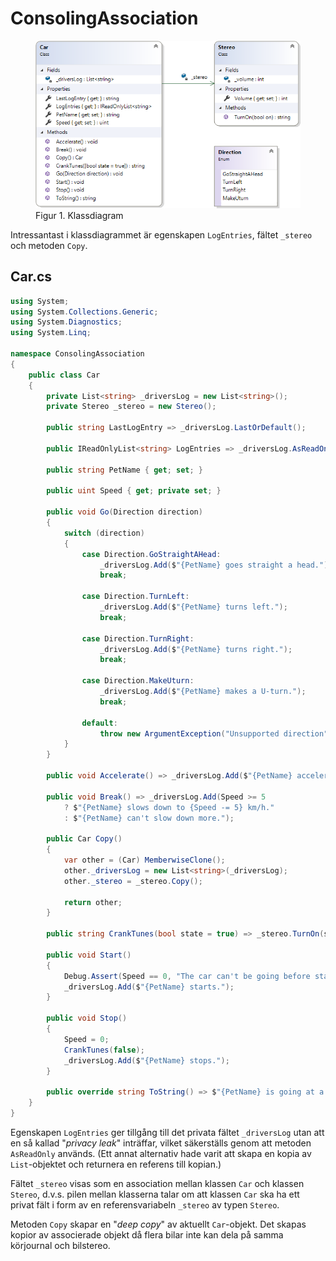 # ConsolingAssociation

<figure>
<img src="ClassDiagram.png" alt="Klassdiagram" />
<figcaption>
Figur 1. Klassdiagram
</figcaption>
</figure>

Intressantast i klassdiagrammet är egenskapen `LogEntries`, fältet `_stereo` och metoden `Copy`.

## Car.cs

```cs
using System;
using System.Collections.Generic;
using System.Diagnostics;
using System.Linq;

namespace ConsolingAssociation
{
    public class Car
    {
        private List<string> _driversLog = new List<string>();
        private Stereo _stereo = new Stereo();

        public string LastLogEntry => _driversLog.LastOrDefault();

        public IReadOnlyList<string> LogEntries => _driversLog.AsReadOnly();

        public string PetName { get; set; }

        public uint Speed { get; private set; }

        public void Go(Direction direction)
        {
            switch (direction)
            {
                case Direction.GoStraightAHead:
                    _driversLog.Add($"{PetName} goes straight a head.");
                    break;

                case Direction.TurnLeft:
                    _driversLog.Add($"{PetName} turns left.");
                    break;

                case Direction.TurnRight:
                    _driversLog.Add($"{PetName} turns right.");
                    break;

                case Direction.MakeUturn:
                    _driversLog.Add($"{PetName} makes a U-turn.");
                    break;

                default:
                    throw new ArgumentException("Unsupported direction", nameof(direction));
            }
        }

        public void Accelerate() => _driversLog.Add($"{PetName} accelerates to {Speed += 5} km/h.");

        public void Break() => _driversLog.Add(Speed >= 5
            ? $"{PetName} slows down to {Speed -= 5} km/h."
            : $"{PetName} can't slow down more.");

        public Car Copy()
        {
            var other = (Car) MemberwiseClone();
            other._driversLog = new List<string>(_driversLog);
            other._stereo = _stereo.Copy();

            return other;
        }

        public string CrankTunes(bool state = true) => _stereo.TurnOn(state);

        public void Start()
        {
            Debug.Assert(Speed == 0, "The car can't be going before started.");
            _driversLog.Add($"{PetName} starts.");
        }

        public void Stop()
        {
            Speed = 0;
            CrankTunes(false);
            _driversLog.Add($"{PetName} stops.");
        }

        public override string ToString() => $"{PetName} is going at a rate of {Speed} km/h.";
    }
}
```

Egenskapen `LogEntries` ger tillgång till det privata fältet `_driversLog` utan att en så kallad "_privacy leak_" inträffar, vilket säkerställs genom att metoden `AsReadOnly` används. (Ett annat alternativ hade varit att skapa en kopia av `List`-objektet och returnera en referens till kopian.)

Fältet `_stereo` visas som en association mellan klassen `Car` och klassen `Stereo`, d.v.s. pilen mellan klasserna talar om att klassen `Car` ska ha ett privat fält i form av en referensvariabeln `_stereo` av typen `Stereo`. 

Metoden `Copy` skapar en "_deep copy_" av aktuellt `Car`-objekt. Det skapas kopior av associerade objekt då flera bilar inte kan dela på samma körjournal och bilstereo.